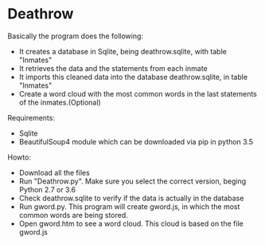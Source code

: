 # Deathrow

Basically the program does the following:
* It creates a database in Sqlite, being deathrow.sqlite, with table "Inmates"
* It retrieves the data and the statements from each inmate
* It imports this cleaned data into the database deathrow.sqlite, in table "Inmates"
* Create a word cloud with the most common words in the last statements of the inmates.(Optional)

Requirements:

* Sqlite
* BeautifulSoup4 module which can be downloaded via pip in python 3.5

Howto:

* Download all the files
* Run "Deathrow.py". Make sure you select the correct version, beging Python 2.7 or 3.6
* Check deathrow.sqlite to verify if the data is actually in the database
* Run gword.py. This program will create gword.js, in which the most common words are being stored.
* Open gword.htm to see a word cloud. This cloud is based on the file gword.js
